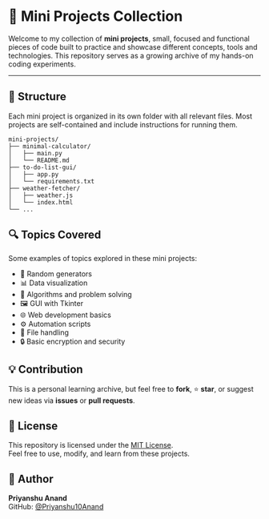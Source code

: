 # 🧩 Mini Projects Collection

Welcome to my collection of **mini projects**, small, focused and functional pieces of code built to practice and showcase different concepts, tools and technologies. This repository serves as a growing archive of my hands-on coding experiments.

---

## 📁 Structure

Each mini project is organized in its own folder with all relevant files. Most projects are self-contained and include instructions for running them.

```plaintext
mini-projects/
├── minimal-calculator/
│   ├── main.py
│   └── README.md
├── to-do-list-gui/
│   ├── app.py
│   └── requirements.txt
├── weather-fetcher/
│   ├── weather.js
│   └── index.html
└── ...
```

## 🔍 Topics Covered

Some examples of topics explored in these mini projects:

- 🎲 Random generators  
- 📊 Data visualization  
- 🧮 Algorithms and problem solving  
- 🖼️ GUI with Tkinter  
- 🌐 Web development basics  
- ⚙️ Automation scripts  
- 📂 File handling  
- 🔒 Basic encryption and security

## 💡 Contribution

This is a personal learning archive, but feel free to **fork**, ⭐ **star**, or suggest new ideas via **issues** or **pull requests**.

## 📄 License

This repository is licensed under the [MIT License](LICENSE).  
Feel free to use, modify, and learn from these projects.

## 👤 Author

**Priyanshu Anand**  
GitHub: [@Priyanshu10Anand](https://github.com/Priyanshu10Anand)

